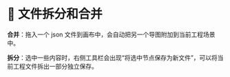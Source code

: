 # 🧩 文件拆分和合并

**合并**：拖入一个 json 文件到画布中，会自动把另一个导图附加到当前工程场景中。

**拆分**：选中一些内容时，右侧工具栏会出现“将选中节点保存为新文件”，可以将当前工程文件拆出一部分独立保存。
